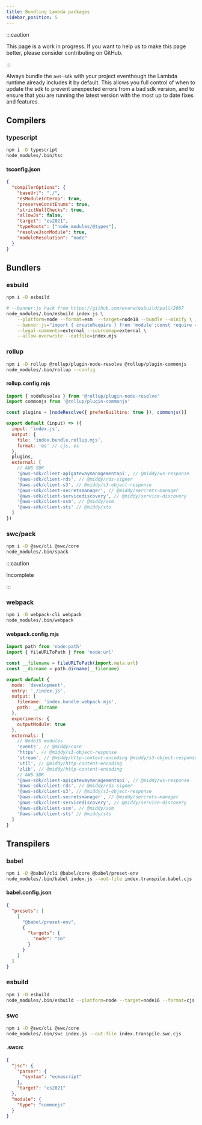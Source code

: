 ```yaml
---
title: Bundling Lambda packages
sidebar_position: 5
---
```


:::caution

This page is a work in progress. If you want to help us to make this page better, please consider contributing on GitHub.

:::

Always bundle the `aws-sdk` with your project eventhough the Lambda runtime already includes it by default. This allows you full control of when to update the sdk to prevent unexpected errors from a bad sdk version, and to ensure that you are running the latest version with the most up to date fixes and features.

## Compilers

### typescript

```bash
npm i -D typescript
node_modules/.bin/tsc
```

#### tsconfig.json

```json
{
  "compilerOptions": {
    "baseUrl": "./",
    "esModuleInterop": true,
    "preserveConstEnums": true,
    "strictNullChecks": true,
    "allowJs": false,
    "target": "es2021",
    "typeRoots": ["node_modules/@types"],
    "resolveJsonModule": true,
    "moduleResolution": "node"
  }
}
```

## Bundlers

### esbuild

```bash
npm i -D esbuild

# --banner:js hack from https://github.com/evanw/esbuild/pull/2067
node_modules/.bin/esbuild index.js \
    --platform=node --format=esm  --target=node18 --bundle --minify \
    --banner:js="import { createRequire } from 'module';const require = createRequire(import.meta.url);" \
    --legal-comments=external --sourcemap=external \
    --allow-overwrite --outfile=index.mjs

```

### rollup

```bash
npm i -D rollup @rollup/plugin-node-resolve @rollup/plugin-commonjs
node_modules/.bin/rollup --config
```

#### rollup.config.mjs

```javascript
import { nodeResolve } from '@rollup/plugin-node-resolve'
import commonjs from '@rollup/plugin-commonjs'

const plugins = [nodeResolve({ preferBuiltins: true }), commonjs()]

export default (input) => ({
  input: 'index.js',
  output: {
    file: 'index.bundle.rollup.mjs',
    format: 'es' // cjs, es
  },
  plugins,
  external: [
    // AWS SDK
    '@aws-sdk/client-apigatewaymanagementapi', // @middy/ws-response
    '@aws-sdk/client-rds', // @middy/rds-signer
    '@aws-sdk/client-s3', // @middy/s3-object-response
    '@aws-sdk/client-secretsmanager', // @middy/sercrets-manager
    '@aws-sdk/client-servicediscovery', // @middy/service-discovery
    '@aws-sdk/client-ssm', // @middy/ssm
    '@aws-sdk/client-sts' // @middy/sts
  ]
})
```

### swc/pack

```bash
npm i -D @swc/cli @swc/core
node_modules/.bin/spack
```

:::caution

Incomplete

:::

### webpack

```bash
npm i -D webpack-cli webpack
node_modules/.bin/webpack
```

#### webpack.config.mjs

```javascript
import path from 'node:path'
import { fileURLToPath } from 'node:url'

const __filename = fileURLToPath(import.meta.url)
const __dirname = path.dirname(__filename)

export default {
  mode: 'development',
  entry: './index.js',
  output: {
    filename: 'index.bundle.webpack.mjs',
    path: __dirname
  },
  experiments: {
    outputModule: true
  },
  externals: [
    // NodeJS modules
    'events', // @middy/core
    'https', // @middy/s3-object-response
    'stream', // @middy/http-content-encoding @middy/s3-object-response
    'util', // @middy/http-content-encoding
    'zlib', // @middy/http-content-encoding
    // AWS SDK
    '@aws-sdk/client-apigatewaymanagementapi', // @middy/ws-response
    '@aws-sdk/client-rds', // @middy/rds-signer
    '@aws-sdk/client-s3', // @middy/s3-object-response
    '@aws-sdk/client-secretsmanager', // @middy/sercrets-manager
    '@aws-sdk/client-servicediscovery', // @middy/service-discovery
    '@aws-sdk/client-ssm', // @middy/ssm
    '@aws-sdk/client-sts' // @middy/sts
  ]
}
```

## Transpilers

### babel

```bash
npm i -D @babel/cli @babel/core @babel/preset-env
node_modules/.bin/babel index.js --out-file index.transpile.babel.cjs
```

#### babel.config.json

```json
{
  "presets": [
    [
      "@babel/preset-env",
      {
        "targets": {
          "node": "16"
        }
      }
    ]
  ]
}
```

### esbuild

```bash
npm i -D esbuild
node_modules/.bin/esbuild --platform=node --target=node16 --format=cjs index.js --outfile=index.cjs
```

### swc

```bash
npm i -D @swc/cli @swc/core
node_modules/.bin/swc index.js --out-file index.transpile.swc.cjs
```

#### .swcrc

```json
{
  "jsc": {
    "parser": {
      "syntax": "ecmascript"
    },
    "target": "es2021"
  },
  "module": {
    "type": "commonjs"
  }
}
```
